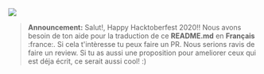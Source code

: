 <img height=auto width=auto src="https://github.com/Mahalinoro/Hackotberfest-PyladiesTNR-2020/blob/main/public/main.png">

> **Announcement:** Salut!, Happy Hacktoberfest 2020!! Nous avons besoin de ton aide pour la traduction de ce **README.md** en **Français** :france:. Si cela t'intèresse tu peux faire un PR. Nous serions ravis de faire un review. Si tu as aussi une proposition pour ameliorer ceux qui est déja écrit, ce serait aussi cool! :)  
